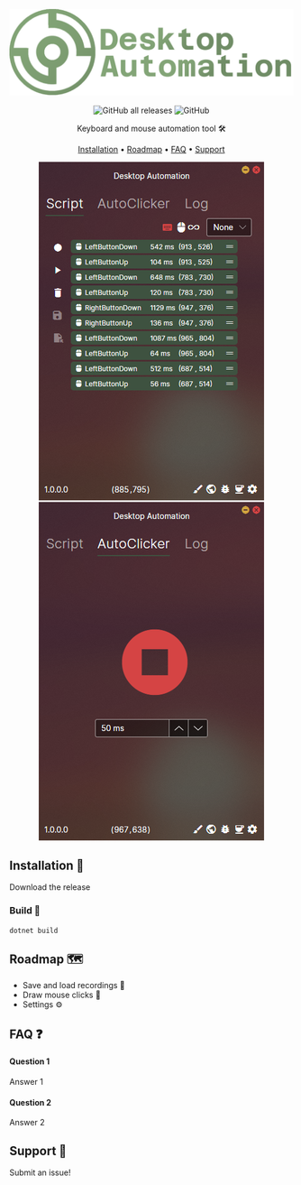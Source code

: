 
![Logo](./src/Assets/title.png)

<div align="center">
  
![GitHub all releases](https://img.shields.io/github/downloads/mackeper/DesktopAutomation/total)
![GitHub](https://img.shields.io/github/license/mackeper/DesktopAutomation)  

Keyboard and mouse automation tool :hammer_and_wrench:

[Installation](#installation-frog) •
[Roadmap](#roadmap-world_map) •
[FAQ](#faq-question) •
[Support](#support-love_letter)

![Screenshot1](./src/Assets/Screenshot-Script.png)
![Screenshot1](./src/Assets/Screenshot-AutoClicker.png)
</div>

## Installation :frog:

Download the release
### Build :hammer:
```
dotnet build
```
    
## Roadmap :world_map:
- Save and load recordings :floppy_disk:
- Draw mouse clicks :art:
- Settings :gear:


## FAQ :question:

#### Question 1

Answer 1

#### Question 2

Answer 2


## Support :love_letter:

Submit an issue!

